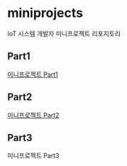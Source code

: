 # miniprojects
IoT 시스템 개발자 미니프로젝트 리포지토리

## Part1
[미니프로젝트 Part1](https://github.com/sso-o22/miniprojects/tree/main/part1)

## Part2
[미니프로젝트 Part2](https://github.com/sso-o22/miniprojects/tree/main/part2)


## Part3
미니프로젝트 Part3
